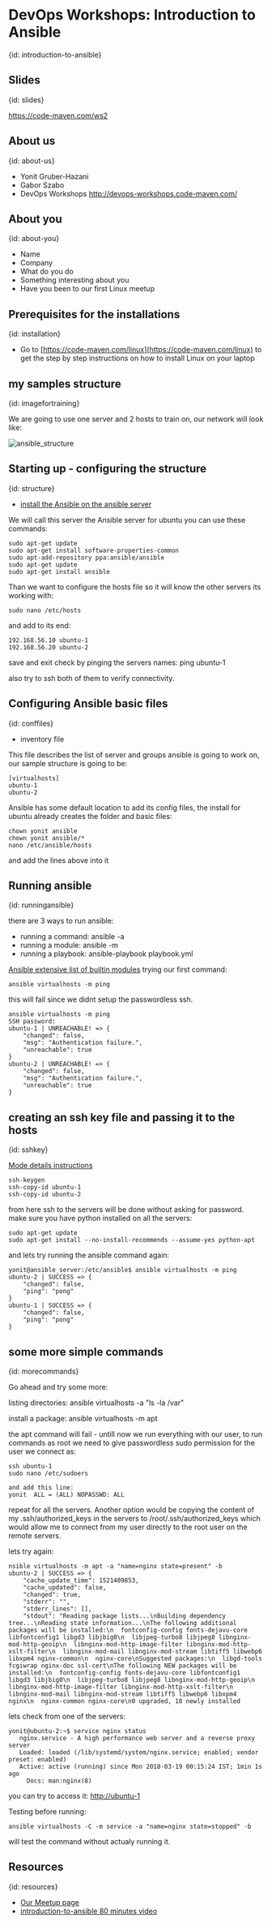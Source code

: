 # DevOps Workshops: Introduction to Ansible
{id: introduction-to-ansible}

## Slides
{id: slides}

https://code-maven.com/ws2

## About us
{id: about-us}

* Yonit Gruber-Hazani
* Gabor Szabo
* DevOps Workshops http://devops-workshops.code-maven.com/

## About you
{id: about-you}

* Name
* Company
* What do you do
* Something interesting about you
* Have you been to our first Linux meetup

## Prerequisites for the installations
{id: installation}

* Go to [https://code-maven.com/linux](https://code-maven.com/linux) to get the step by step instructions on how to install Linux on your laptop 

## my samples structure
{id: imagefortraining}

We are going to use one server and 2 hosts to train on, 
our network will look like: 

![ansible_structure](ansible_structure.jpg)


## Starting up - configuring the structure
{id: structure}

* [install the Ansible on the ansible server](http://docs.ansible.com/ansible/latest/intro_installation.html)

We will call this server the Ansible server
for ubuntu you can use these commands: 

```
sudo apt-get update
sudo apt-get install software-properties-common
sudo apt-add-repository ppa:ansible/ansible
sudo apt-get update
sudo apt-get install ansible
```

Than we want to configure the hosts file so it will know the other servers its working with:

```
sudo nano /etc/hosts
```

and add to its end:

```
192.168.56.10 ubuntu-1
192.168.56.20 ubuntu-2
```

save and exit
check by pinging the servers names:
ping ubuntu-1

also try to ssh both of them to verify connectivity.

## Configuring Ansible basic files
{id: conffiles}

* inventory file

This file describes the list of server and groups ansible is going to work on, 
our sample structure is going to be: 

```
[virtualhosts]
ubuntu-1
ubuntu-2

```

Ansible has some default location to add its config files, 
the install for ubuntu already creates the folder and basic files:

```
chown yonit ansible
chown yonit ansible/*
nano /etc/ansible/hosts
```

and add the lines above into it

## Running ansible
{id: runningansible}

there are 3 ways to run ansible: 

* running a command: ansible <group> -a <command>
* running a module: ansible <group> -m <module>
* running a playbook: ansible-playbook playbook.yml
  
[Ansible extensive list of builtin modules](http://docs.ansible.com/ansible/latest/modules_by_category.html)
trying our first command:

```
ansible virtualhosts -m ping
```

this will fail since we didnt setup the passwordless ssh.

```
ansible virtualhosts -m ping
SSH password:
ubuntu-1 | UNREACHABLE! => {
    "changed": false,
    "msg": "Authentication failure.",
    "unreachable": true
}
ubuntu-2 | UNREACHABLE! => {
    "changed": false,
    "msg": "Authentication failure.",
    "unreachable": true
}
```

## creating an ssh key file and passing it to the hosts
{id: sshkey}

[Mode details instructions](https://code-maven.com/generate-and-deploy-ssh-private-public-keypair)

```
ssh-keygen
ssh-copy-id ubuntu-1
ssh-copy-id ubuntu-2
```

from here ssh to the servers will be done without asking for password. 
make sure you have python installed on all the servers:

```
sudo apt-get update
sudo apt-get install --no-install-recommends --assume-yes python-apt
```

and lets try running the ansible command again:

```
yonit@ansible_server:/etc/ansible$ ansible virtualhosts -m ping
ubuntu-2 | SUCCESS => {
    "changed": false,
    "ping": "pong"
}
ubuntu-1 | SUCCESS => {
    "changed": false,
    "ping": "pong"
}
```

## some more simple commands
{id: morecommands}

Go ahead and try some more: 

listing directories: 
ansible virtualhosts -a "ls -la /var"

install a package: 
ansible virtualhosts -m apt 

the apt command will fail - untill now we run everything with our user, 
to run commands as root we need to give passwordless sudo permission for the user we connect as: 

```
ssh ubuntu-1
sudo nano /etc/sudoers

and add this line:
yonit  ALL = (ALL) NOPASSWD: ALL
```

repeat for all the servers. 
Another option would be copying the content of my .ssh/authorized_keys in the servers to /root/.ssh/authorized_keys
which would allow me to connect from my user directly to the root user on the remote servers.

lets try again: 

```
nsible virtualhosts -m apt -a "name=nginx state=present" -b
ubuntu-2 | SUCCESS => {
    "cache_update_time": 1521409853,
    "cache_updated": false,
    "changed": true,
    "stderr": "",
    "stderr_lines": [],
    "stdout": "Reading package lists...\nBuilding dependency tree...\nReading state information...\nThe following additional packages will be installed:\n  fontconfig-config fonts-dejavu-core libfontconfig1 libgd3 libjbig0\n  libjpeg-turbo8 libjpeg8 libnginx-mod-http-geoip\n  libnginx-mod-http-image-filter libnginx-mod-http-xslt-filter\n  libnginx-mod-mail libnginx-mod-stream libtiff5 libwebp6 libxpm4 nginx-common\n  nginx-core\nSuggested packages:\n  libgd-tools fcgiwrap nginx-doc ssl-cert\nThe following NEW packages will be installed:\n  fontconfig-config fonts-dejavu-core libfontconfig1 libgd3 libjbig0\n  libjpeg-turbo8 libjpeg8 libnginx-mod-http-geoip\n  libnginx-mod-http-image-filter libnginx-mod-http-xslt-filter\n  libnginx-mod-mail libnginx-mod-stream libtiff5 libwebp6 libxpm4 nginx\n  nginx-common nginx-core\n0 upgraded, 18 newly installed
```

lets check from one of the servers:

```
yonit@ubuntu-2:~$ service nginx status
   nginx.service - A high performance web server and a reverse proxy server
   Loaded: loaded (/lib/systemd/system/nginx.service; enabled; vendor preset: enabled)
   Active: active (running) since Mon 2018-03-19 00:15:24 IST; 1min 1s ago
     Docs: man:nginx(8)
```

you can try to access it: 
[http://ubuntu-1](http://ubuntu-1)

Testing before running: 

```
ansible virtualhosts -C -m service -a "name=nginx state=stopped" -b
```

will test the command without actualy running it. 

## Resources
{id: resources}

* [Our Meetup page](https://www.meetup.com/Code-Mavens/)
* [introduction-to-ansible 80 minutes video](https://www.ansible.com/resources/webinars-training/introduction-to-ansible)
